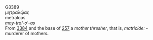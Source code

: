 <body>
  <p>G3389<br>  μητραλῴας  <br> mētralōas  <br><i>may-tral-o‘-as </i><br>From <a href="g3384.htm">3384</a> and the base of <a href="g0257.htm">257</a>  a <i>mother</i> <i>thresher</i>, that is, <i>matricide:</i> - murderer of mothers.<br></p>
 </body>